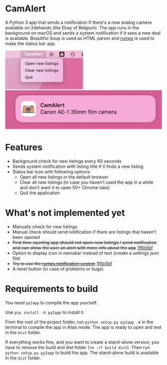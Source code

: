 # CamAlert
A Python 3 app that sends a notification if there's a new analog camera available on 2dehands (the Ebay of Belgium).
The app runs in the background on macOS and sends a system notification if it sees a new deal is available.
Beautiful Soup is used as HTML parser and [rumps](https://github.com/jaredks/rumps) is used to make the status bar app.

<div align="left">
    <img src="media/Screenshot menu bar.png" height="125"/>
     <img src="media/Screenshot notification.png" height="125"/>
</div>

# Features
- Background check for new listings every 60 seconds
- Sends system notification with listing title if it finds a new listing
- Status bar icon with following options:
  - Open all new listings in the default browser
  - Clear all new listings (in case you haven't used the app in a while and don't want it to open 50+ Chrome tabs)
  - Quit the application

# What's not implemented yet
- Manually check for new listings
- Manual check should send notification if there are listings that haven’t been opened
- ~~First time opening app should not open new listings / send notification and can show the user an alert with more info about the app~~ [1f6b5bf](https://github.com/MrBananaPants/CamAlert/commit/1f6b5bf89a52b68d4af816b65a2229547c36989a)
- Option to display icon in menubar instead of text (create a settings json file)
- ~~Try to use the [rumps notification system](https://rumps.readthedocs.io/en/latest/notification.html)~~ [1f6b5bf](https://github.com/MrBananaPants/CamAlert/commit/1f6b5bf89a52b68d4af816b65a2229547c36989a)
- A reset button (in case of problems or bugs)

# Requirements to build
You need `py2app` to compile the app yourself.

Use `pip install -U py2app` to install it.

From the root of the project folder, run `python setup.py py2app -A` in the terminal to compile the app in Alias mode. The app is ready to open and test in the `dist` folder.

If everything works fine, and you want to create a stand-alone version, you have to remove the build and dist folder (`rm -rf build dist`). Then run `python setup.py py2app` to build the app. The stand-alone build is available in the `dist` folder.
